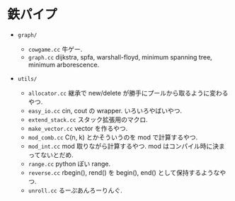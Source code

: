 # 鉄パイプ

- `graph/`
  - `cowgame.cc`
    牛ゲー.
  - `graph.cc`
    dijkstra, spfa, warshall-floyd, minimum spanning tree, minimum arborescence.

- `utils/`
  - `allocator.cc`
    継承で new/delete が勝手にプールから取るように変わるやつ.
  - `easy_io.cc`
    cin, cout の wrapper. いろいろやばいやつ.
  - `extend_stack.cc`
    スタック拡張用のマクロ.
  - `make_vector.cc`
    vector を作るやつ.
  - `mod_comb.cc`
    C(n, k) とかそういうのを mod で計算するやつ.
  - `mod_int.cc`
    mod 取りながら計算するやつ. mod はコンパイル時に決まってないとだめ.
  - `range.cc`
    python ぽい range.
  - `reverse.cc`
    rbegin(), rend() を begin(), end() として保持するようなやつ.
  - `unroll.cc`
    るーぷあんろーりんぐ.


